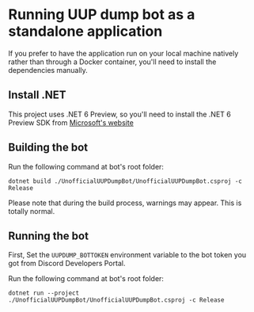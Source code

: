# Running UUP dump bot as a standalone application
If you prefer to have the application run on your local machine natively rather than through a Docker container, you'll need to install the dependencies manually.

## Install .NET
This project uses .NET 6 Preview, so you'll need to install the .NET 6 Preview SDK from [Microsoft's website](https://dotnet.microsoft.com/download/dotnet/6.0?WT.mc_id=dotnet-35129-website)

## Building the bot
Run the following command at bot's root folder:
```
dotnet build ./UnofficialUUPDumpBot/UnofficialUUPDumpBot.csproj -c Release
```
Please note that during the build process, warnings may appear. This is totally normal.

## Running the bot
First, Set the `UUPDUMP_BOTTOKEN` environment variable to the bot token you got from Discord Developers Portal.

Run the following command at bot's root folder:
```
dotnet run --project ./UnofficialUUPDumpBot/UnofficialUUPDumpBot.csproj -c Release
```
